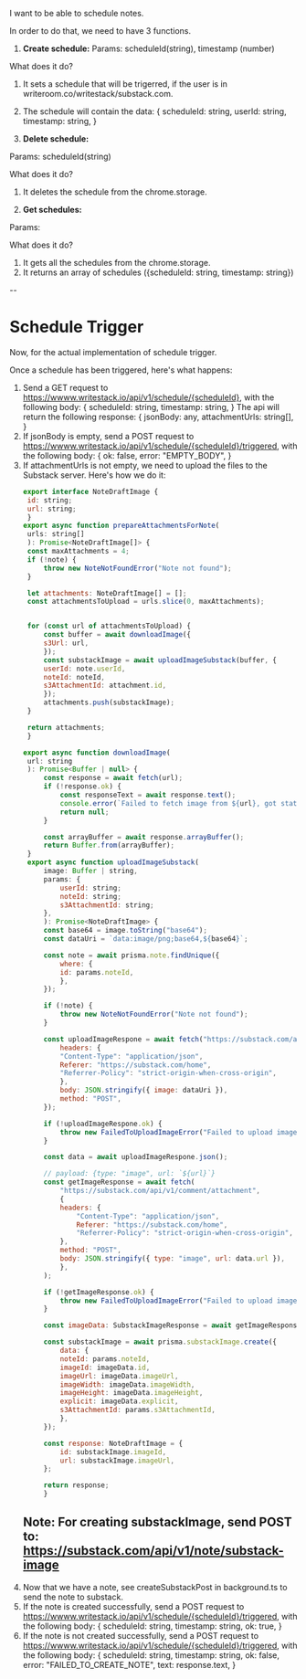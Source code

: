 I want to be able to schedule notes.

In order to do that, we need to have 3 functions.

1. **Create schedule:**
Params:
scheduleId(string), timestamp (number)

What does it do?
1. It sets a schedule that will be trigerred, if the user is in writeroom.co/writestack/substack.com.
2. The schedule will contain the data:
{
scheduleId: string,
userId: string,
timestamp: string,
}

2. **Delete schedule:**

Params:
scheduleId(string)

What does it do?
1. It deletes the schedule from the chrome.storage.

3. **Get schedules:**

Params:

What does it do?
1. It gets all the schedules from the chrome.storage.
2. It returns an array of schedules ({scheduleId: string, timestamp: string})

--
# Schedule Trigger

Now, for the actual implementation of schedule trigger.

Once a schedule has been triggered, here's what happens:

1. Send a GET request to https://wwww.writestack.io/api/v1/schedule/{scheduleId}, with the following body:
{
scheduleId: string,
timestamp: string,
}
The api will return the following response: 
{
    jsonBody: any,
    attachmentUrls: string[],
}
1. If jsonBody is empty, send a POST request to https://wwww.writestack.io/api/v1/schedule/{scheduleId}/triggered, with the following body:
{
    ok: false,
    error: "EMPTY_BODY",
}
1. If attachmentUrls is not empty, we need to upload the files to the Substack server. Here's how we do it:
   ``` javascript
   export interface NoteDraftImage {
    id: string;
    url: string;
    }
   export async function prepareAttachmentsForNote(
    urls: string[]
    ): Promise<NoteDraftImage[]> {
    const maxAttachments = 4;
    if (!note) {
        throw new NoteNotFoundError("Note not found");
    }

    let attachments: NoteDraftImage[] = [];
    const attachmentsToUpload = urls.slice(0, maxAttachments);


    for (const url of attachmentsToUpload) {
        const buffer = await downloadImage({
        s3Url: url,
        });
        const substackImage = await uploadImageSubstack(buffer, {
        userId: note.userId,
        noteId: noteId,
        s3AttachmentId: attachment.id,
        });
        attachments.push(substackImage);
    }

    return attachments;
    }

   export async function downloadImage(
    url: string
    ): Promise<Buffer | null> {
        const response = await fetch(url);
        if (!response.ok) {
            const responseText = await response.text();
            console.error(`Failed to fetch image from ${url}, got status: ${response.status}, response: ${responseText}`);
            return null;
        }

        const arrayBuffer = await response.arrayBuffer();
        return Buffer.from(arrayBuffer);
    }
    export async function uploadImageSubstack(
        image: Buffer | string,
        params: {
            userId: string;
            noteId: string;
            s3AttachmentId: string;
        },
        ): Promise<NoteDraftImage> {
        const base64 = image.toString("base64");
        const dataUri = `data:image/png;base64,${base64}`;

        const note = await prisma.note.findUnique({
            where: {
            id: params.noteId,
            },
        });

        if (!note) {
            throw new NoteNotFoundError("Note not found");
        }

        const uploadImageRespone = await fetch("https://substack.com/api/v1/image", {
            headers: {
            "Content-Type": "application/json",
            Referer: "https://substack.com/home",
            "Referrer-Policy": "strict-origin-when-cross-origin",
            },
            body: JSON.stringify({ image: dataUri }),
            method: "POST",
        });

        if (!uploadImageRespone.ok) {
            throw new FailedToUploadImageError("Failed to upload image");
        }

        const data = await uploadImageRespone.json();

        // payload: {type: "image", url: `${url}`}
        const getImageResponse = await fetch(
            "https://substack.com/api/v1/comment/attachment",
            {
            headers: {
                "Content-Type": "application/json",
                Referer: "https://substack.com/home",
                "Referrer-Policy": "strict-origin-when-cross-origin",
            },
            method: "POST",
            body: JSON.stringify({ type: "image", url: data.url }),
            },
        );

        if (!getImageResponse.ok) {
            throw new FailedToUploadImageError("Failed to upload image");
        }

        const imageData: SubstackImageResponse = await getImageResponse.json();

        const substackImage = await prisma.substackImage.create({
            data: {
            noteId: params.noteId,
            imageId: imageData.id,
            imageUrl: imageData.imageUrl,
            imageWidth: imageData.imageWidth,
            imageHeight: imageData.imageHeight,
            explicit: imageData.explicit,
            s3AttachmentId: params.s3AttachmentId,
            },
        });

        const response: NoteDraftImage = {
            id: substackImage.imageId,
            url: substackImage.imageUrl,
        };

        return response;
        }
   ```
   ## Note: For creating substackImage, send POST to: https://substack.com/api/v1/note/substack-image
4. Now that we have a note, see createSubstackPost in background.ts to send the note to substack.
5. If the note is created successfully, send a POST request to https://wwww.writestack.io/api/v1/schedule/{scheduleId}/triggered, with the following body:
{
    scheduleId: string,
    timestamp: string,
    ok: true,
}
6. If the note is not created successfully, send a POST request to https://wwww.writestack.io/api/v1/schedule/{scheduleId}/triggered, with the following body:
{
    scheduleId: string,
    timestamp: string,
    ok: false,
    error: "FAILED_TO_CREATE_NOTE",
    text: response.text,
}


